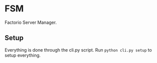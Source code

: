 # FSM
Factorio Server Manager.

## Setup

Everything is done through the cli.py script. Run `python cli.py setup` to setup everything.